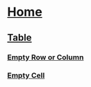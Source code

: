 # [Home](index.md)
## [Table](index.md)
### [Empty Row or Column](Table/Empty-Row-or-Column.md)
### [Empty Cell](Table/Empty-Cells.md)
